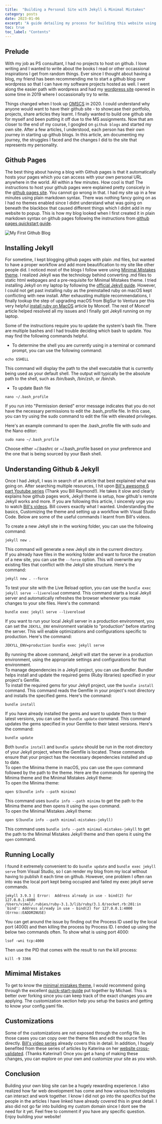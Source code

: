 ```yaml
---
title:  "Building a Personal Site with Jekyll & Minimal Mistakes"
category: posts
date: 2023-01-06
excerpt: "A guide detailing my process for building this website using the static site generator Jekyll and the theme Minimal Mistakes"
toc: true
toc_label: "Contents"
---
```


## Prelude
With my job as PS consultant, I had no projects to host on github. I love writing and I wanted to write about the books I read or other occassional inspirations I get from random things. Ever since I thought about having a blog, my friend has been recommending me to start a github blog over wordpress so that I can have my software projects hosted as well. I went along the easier path with wordpress and had my [wordpress site][cognitivescrawls_url] opened in some time in 2019 where I occassionally try to write.  

Things changed when I took up [OMSCS][omscs_url] in 2020. I could understand why anyone would want to have their github site - to showcase their portfolio, projects, share articles they learnt. I finally wanted to build one github site for myself and been putting it off due to the MS assignments. Now that am closer to the end of my course, I googled on `github blogs` and started my own site. After a few articles, I understood, each person has their own journey in starting up github blogs. In this article, am documenting my journey, the struggles I faced and the changes I did to the site that represents my personality. 

## Github Pages
The best thing about having a blog with Github pages is that it automatically hosts your pages which you can access with your own personal URL anywhere in the world. All within a few minutes. How cool is that! The instructions to host your github pages were explained pretty consicely in the [github pages site][github_pages]. You cannot go wrong in that. I had my site up in a few minutes using plain markdown syntax. There was nothing fancy going on as I had no themes enabled since I didnt understand what was going on beneath the blackbox that caused different things which I didnt add in my website to popup. This is how my blog looked when I first created it in plain markdown syntax on github pages following the instructions from [github pages quickstart guide][github_pages_quickstart].

![My First Github Blog](/assets/images/jekyll-website/github_pages.jpeg)

## Installing Jekyll

For sometime, I kept blogging github pages with plain .md files, but wanted to have a proper workflow and add more beautification to my site like other people did. I noticed most of the blogs I follow were using [Minimal Mistakes theme][minimal_mistakes].  I realized Jekyll was the technology behind converting .md files to static html webpages and a pre-requisite for Minimal Mistakes theme. I tried installing Jekyll on my laptop by following the [official Jekyll guide][jekyll_quickstart]. However, I could not get past installing ruby as the preinstalled ruby on macOS kept conflicting with new install. After exhausting multiple recommendations, I finally tookup the step of upgrading macOS from BigSur to Ventura per this very helpful [install ruby on MacOS][install_ruby] article by Moncef. The rest of Moncef article helped resolved all my issues and I finally got Jekyll running on my laptop.

Some of the instructions require you to update the system's bash file. There are multiple bashes and I had trouble deciding which bash to update. You may find the following commands helpful. 
* To determine the shell you are currently using in a terminal or command prompt, you can use the following command:
```shell
echo $SHELL
```
This command will display the path to the shell executable that is currently being used as your default shell. The output will typically be the absolute path to the shell, such as /bin/bash, /bin/zsh, or /bin/sh.

* To update Bash file 
```
nano ~/.bash_profile
```
If you run into "Permission denied" error message indicates that you do not have the necessary permissions to edit the .bash_profile file. In this case, you can try using the sudo command to edit the file with elevated privileges.

Here's an example command to open the .bash_profile file with sudo and the Nano editor:
```
sudo nano ~/.bash_profile
```
Choose either ~/.bashrc or ~/.bash_profile based on your preference and the one that is being sourced by your Bash shell.

## Understanding Github & Jekyll
Once I had Jekyll, I was in search of an article that best explained what was going on. After searching multiple resources, I hit upon [Bill's awesome 6 part Youtube series][bills_youtube] (Thank you Bill Raymond!). He takes it slow and clearly explains how github pages work, Jekyll theme is setup, how github's remote Jekyll works and more. If you are following this article, I sincerely urge you to watch [Bill's videos][bills_youtube]. Bill covers exactly what I wanted. Understanding the basics, Customizing the theme and setting up a workflow with Visual Studio Code. Below are some of the useful commands I learnt from Bill's videos.

To create a new Jekyll site in the working folder, you can use the following command:

```shell
jekyll new .
```
This command will generate a new Jekyll site in the current directory.  
If you already have files in the working folder and want to force the creation of a new site, you can use the `--force` option. This will overwrite any existing files that conflict with the Jekyll site structure. Here's the command:
```shell
jekyll new . --force
```
To test your site with the Live Reload option, you can use the `bundle exec jekyll serve --livereload` command. This command starts a local Jekyll server and automatically refreshes the browser whenever you make changes to your site files. Here's the command:
```shell
bundle exec jekyll serve --livereload
```
If you want to run your local Jekyll server in a production environment, you can set the `JEKYLL_ENV` environment variable to "production" before starting the server. This will enable optimizations and configurations specific to production. Here's the command:
```shell
JEKYLL_ENV=production bundle exec jekyll serve
```
By running the above command, Jekyll will start the server in a production environment, using the appropriate settings and configurations for that environment.  
To manage dependencies in a Jekyll project, you can use Bundler. Bundler helps install and update the required gems (Ruby libraries) specified in your project's Gemfile.  
To install the required gems for your Jekyll project, use the `bundle install` command. This command reads the Gemfile in your project's root directory and installs the specified gems. Here's the command:
```shell
bundle install
```
If you have already installed the gems and want to update them to their latest versions, you can use the `bundle update` command. This command updates the gems specified in your Gemfile to their latest versions. Here's the command:
```shell
bundle update
```
Both `bundle install` and `bundle update` should be run in the root directory of your Jekyll project, where the Gemfile is located. These commands ensure that your project has the necessary dependencies installed and up to date.  
To open the Minima theme in macOS, you can use the `open` command followed by the path to the theme. Here are the commands for opening the Minima theme and the Minimal Mistakes Jekyll theme:  
To open the Minima theme:
```shell
open $(bundle info --path minima)
```
This command uses `bundle info --path minima` to get the path to the Minima theme and then opens it using the `open` command.  
To open the Minimal Mistakes Jekyll theme:
```shell
open $(bundle info --path minimal-mistakes-jekyll)
```
This command uses `bundle info --path minimal-mistakes-jekyll` to get the path to the Minimal Mistakes Jekyll theme and then opens it using the `open` command.

## Running Locally

I found it extremely convenient to do `bundle update` and `bundle exec jekyll serve` from Visual Studio, so I can render my blog from my local without having to publish it each time on github. However, one problem I often ran into was the local port kept being occupied and failed my exec jekyll serve commands.
```
jekyll 3.9.3 | Error:  Address already in use - bind(2) for 127.0.0.1:4000
/Users/vimal/.rubies/ruby-3.1.3/lib/ruby/3.1.0/socket.rb:201:in `bind': Address already in use - bind(2) for 127.0.0.1:4000 (Errno::EADDRINUSE)
```
You can get around the issue by finding out the Process ID used by the local port (4000) and then killing the process by Process ID. I ended up using the below two commands often.
To show what is using port 4000:
```
lsof -wni tcp:4000 
```

Then use the PID that comes with the result to run the kill process:
```
kill -9 3366
```
## Mimimal Mistakes

To get to know the [minimal mistakes theme][minimal_mistakes], I would recommend going through the excellent [quick-start-guide][minimal_mistakes_quickstart] put together by Michael. This is better over forking since you can keep track of the exact changes you are applying. The customization section help you setup the basics and getting to know your config.yaml file. 

## Customizations
Some of the customizations are not exposed through the config file. In those cases you can copy over the theme files and edit the source files directly. [Bill's video series][bills_youtube] already covers this in detail. In addition, I hugely benefited from these series of articles by Katerina on her [website cross-validated][cross-validated]. (Thanks Katerina!) Once you get a hang of making these changes, you can explore on your own and customize your site as you wish.

## Conclusion
Building your own blog site can be a hugely rewarding experience. I also realized how far web development has come and how various technologies can interact and work together. I know I did not go into the specifics but the people in the articles I have linked have already covered this in great detail. I also did not go far into building my custom domain since I dont see the need for it yet. Feel free to comment if you have any specific question. Enjoy building your website!

<!-- 
### Customize Avatar
**Filename:** _sass/minimal-mistakes/_sidebar.scss  
**Border & Shape:** Increasing border-radius makes it eclipse. 0% if you want the square shape. Frame around avatar is controlled by padding and border.
```css
img {
    max-width: 200px;
    border-radius: 0%;

    @include breakpoint($large) {
      padding: 0px;
      border: 0px solid $border-color;
    }
  }
```
**Profile Opacity:** I also didn\'t like the reduced opacity on the author profile when not hovering over it. So I turned it off.  
```css
@include breakpoint($large) {
    float: left;
    width: calc(#{$right-sidebar-width-narrow} - 1em);
    // opacity: 0.75; # original value
    opacity: 1.00;
    -webkit-transition: opacity 0.2s ease-in-out;
    transition: opacity 0.2s ease-in-out;
``` -->

[cognitivescrawls_url]: https://cognitivescrawls.wordpress.com/

[omscs_url]: https://omscs.gatech.edu/

[github_pages_quickstart]: https://docs.github.com/en/pages/quickstart

[jekyll_quickstart]: https://jekyllrb.com/docs/installation/

[install_ruby]: https://www.moncefbelyamani.com/how-to-install-xcode-homebrew-git-rvm-ruby-on-mac/

[1]: https://jekyllrb.com/

[minimal_mistakes]: https://mmistakes.github.io/minimal-mistakes/

[minimal_mistakes_quickstart]: https://mmistakes.github.io/minimal-mistakes/docs/quick-start-guide/

[github_pages]: https://pages.github.com/

[bills_youtube]: https://www.youtube.com/watch?v=EvYs1idcGnM&list=PLWzwUIYZpnJuT0sH4BN56P5oWTdHJiTNq&index=4&ab_channel=BillRaymond

[cross-validated]: https://www.cross-validated.com/Personal-Website-Mission-accomplished/

[peter_wills]: http://www.pwills.com/

[4]: https://domains.google/#/

[5]: https://www.mathjax.org

[6]: http://dasonk.com/blog/2012/10/09/Using-Jekyll-and-Mathjax

[7]: https://git-scm.com/docs/gittutorial

[8]: https://try.github.io/levels/1/challenges/1

[9]: https://domains.google.com

[10]: https://www.github.com/peterewills/peterewills.github.io

[11]: https://mmistakes.github.io/minimal-mistakes/docs/quick-start-guide/#starting-from-jekyll-new

[pwills_source]: https://github.com/peterewills/peterewills.github.io




